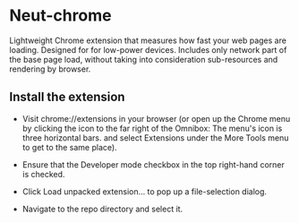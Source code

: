 # Neut-chrome

Lightweight Chrome extension that measures how fast your web pages are loading.
Designed for for low-power devices. Includes only network part of the base page load,
without taking into consideration sub-resources and rendering by browser.


## Install the extension

* Visit chrome://extensions in your browser (or open up the Chrome menu by clicking the icon to the far right of the Omnibox:  The menu's icon is three horizontal bars. and select Extensions under the More Tools menu to get to the same place).

* Ensure that the Developer mode checkbox in the top right-hand corner is checked.

* Click Load unpacked extension… to pop up a file-selection dialog.

* Navigate to the repo directory and select it.
